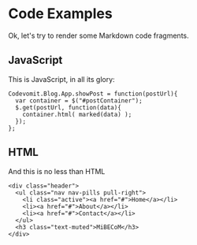 # Code Examples

Ok, let's try to render some Markdown code fragments.

## JavaScript

This is JavaScript, in all its glory:

    Codevomit.Blog.App.showPost = function(postUrl){
      var container = $("#postContainer");
      $.get(postUrl, function(data){
        container.html( marked(data) );
      });
    };

## HTML
And this is no less than HTML

    <div class="header">
      <ul class="nav nav-pills pull-right">
        <li class="active"><a href="#">Home</a></li>
        <li><a href="#">About</a></li>
        <li><a href="#">Contact</a></li>
      </ul>
      <h3 class="text-muted">MiBECoM</h3>
    </div>
